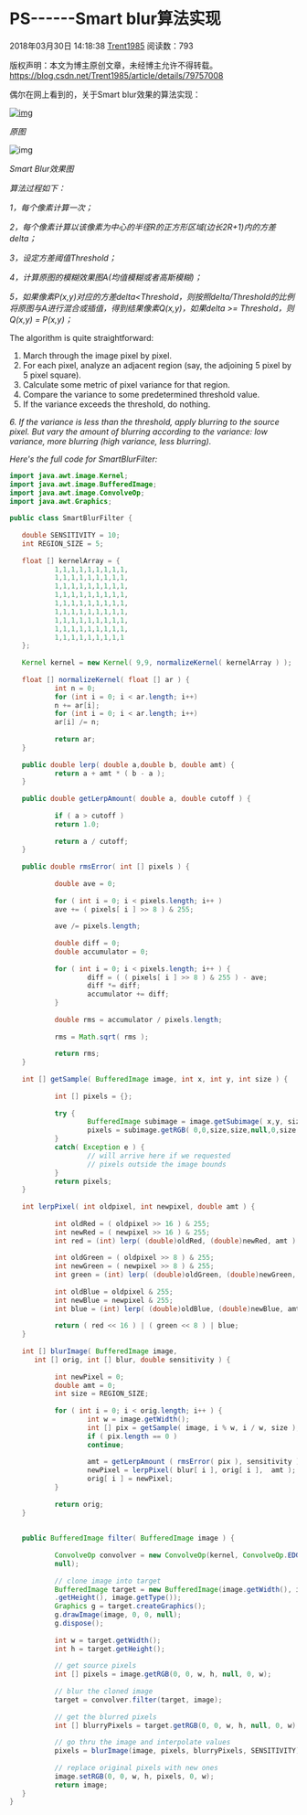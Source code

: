 # PS------Smart blur算法实现

2018年03月30日 14:18:38 [Trent1985](https://me.csdn.net/Trent1985) 阅读数：793



 版权声明：本文为博主原创文章，未经博主允许不得转载。	https://blog.csdn.net/Trent1985/article/details/79757008

偶尔在网上看到的，关于Smart blur效果的算法实现：

[![img](http://2.bp.blogspot.com/_6ZIqLRChuQg/TFfrJfQrTVI/AAAAAAAAAns/FFDf-L2gbek/s320/orange.jpg)](http://2.bp.blogspot.com/_6ZIqLRChuQg/TFfrJfQrTVI/AAAAAAAAAns/FFDf-L2gbek/s1600/orange.jpg)

*原图*

![img](http://3.bp.blogspot.com/_6ZIqLRChuQg/TFfrDTcYfoI/AAAAAAAAAnk/PGELFoiLj40/s320/orangleBlur.jpg)

*Smart Blur效果图*

*算法过程如下：*

*1，每个像素计算一次；*

*2，每个像素计算以该像素为中心的半径R的正方形区域(边长2R+1)内的方差delta；*

*3，设定方差阈值Threshold；*

*4，计算原图的模糊效果图A(均值模糊或者高斯模糊)；*

*5，如果像素P(x,y)对应的方差delta<Threshold，则按照delta/Threshold的比例将原图与A进行混合或插值，得到结果像素Q(x,y)，如果delta >= Threshold，则Q(x,y) = P(x,y)；*

The algorithm is quite straightforward:

1. March through the image pixel by pixel.
2. For each pixel, analyze an adjacent region (say, the adjoining 5 pixel by 5 pixel square).
3. Calculate some metric of pixel variance for that region.
4. Compare the variance to some predetermined threshold value.
5. If the variance exceeds the threshold, do nothing.

*6. If the variance is less than the threshold, apply blurring to the source pixel. But vary the amount of blurring according to the variance: low variance, more blurring (high variance, less blurring).*

*Here's the full code for SmartBlurFilter:*

```java
import java.awt.image.Kernel;
import java.awt.image.BufferedImage;
import java.awt.image.ConvolveOp;
import java.awt.Graphics;
 
public class SmartBlurFilter {
 
   double SENSITIVITY = 10;
   int REGION_SIZE = 5;
 
   float [] kernelArray = {
           1,1,1,1,1,1,1,1,1,
           1,1,1,1,1,1,1,1,1,
           1,1,1,1,1,1,1,1,1,
           1,1,1,1,1,1,1,1,1,
           1,1,1,1,1,1,1,1,1,
           1,1,1,1,1,1,1,1,1,
           1,1,1,1,1,1,1,1,1,
           1,1,1,1,1,1,1,1,1,
           1,1,1,1,1,1,1,1,1
   };
 
   Kernel kernel = new Kernel( 9,9, normalizeKernel( kernelArray ) );
 
   float [] normalizeKernel( float [] ar ) {
           int n = 0;
           for (int i = 0; i < ar.length; i++)
           n += ar[i];
           for (int i = 0; i < ar.length; i++)
           ar[i] /= n;
 
           return ar;
   }
 
   public double lerp( double a,double b, double amt) {
           return a + amt * ( b - a );
   }
 
   public double getLerpAmount( double a, double cutoff ) {
 
           if ( a > cutoff )
           return 1.0;
 
           return a / cutoff;
   }
 
   public double rmsError( int [] pixels ) {
 
           double ave = 0;
 
           for ( int i = 0; i < pixels.length; i++ )
           ave += ( pixels[ i ] >> 8 ) & 255;
 
           ave /= pixels.length;
 
           double diff = 0;
           double accumulator = 0;
 
           for ( int i = 0; i < pixels.length; i++ ) {
                   diff = ( ( pixels[ i ] >> 8 ) & 255 ) - ave;
                   diff *= diff;
                   accumulator += diff;
           }
 
           double rms = accumulator / pixels.length;
 
           rms = Math.sqrt( rms );
 
           return rms;
   }
 
   int [] getSample( BufferedImage image, int x, int y, int size ) {
 
           int [] pixels = {};
 
           try {
                   BufferedImage subimage = image.getSubimage( x,y, size, size );
                   pixels = subimage.getRGB( 0,0,size,size,null,0,size );
           }
           catch( Exception e ) {
                   // will arrive here if we requested
                   // pixels outside the image bounds
           }
           return pixels;
   }
 
   int lerpPixel( int oldpixel, int newpixel, double amt ) {
 
           int oldRed = ( oldpixel >> 16 ) & 255;
           int newRed = ( newpixel >> 16 ) & 255;
           int red = (int) lerp( (double)oldRed, (double)newRed, amt ) & 255;
 
           int oldGreen = ( oldpixel >> 8 ) & 255;
           int newGreen = ( newpixel >> 8 ) & 255;
           int green = (int) lerp( (double)oldGreen, (double)newGreen, amt ) & 255;
 
           int oldBlue = oldpixel & 255;
           int newBlue = newpixel & 255;
           int blue = (int) lerp( (double)oldBlue, (double)newBlue, amt ) & 255;
 
           return ( red << 16 ) | ( green << 8 ) | blue;
   }
 
   int [] blurImage( BufferedImage image,
      int [] orig, int [] blur, double sensitivity ) {
 
           int newPixel = 0;
           double amt = 0;
           int size = REGION_SIZE;
 
           for ( int i = 0; i < orig.length; i++ ) {
                   int w = image.getWidth();
                   int [] pix = getSample( image, i % w, i / w, size );
                   if ( pix.length == 0 )
                   continue;
 
                   amt = getLerpAmount ( rmsError( pix ), sensitivity );
                   newPixel = lerpPixel( blur[ i ], orig[ i ],  amt );
                   orig[ i ] = newPixel;
           }
 
           return orig;
   }
 
 
   public BufferedImage filter( BufferedImage image ) {
 
           ConvolveOp convolver = new ConvolveOp(kernel, ConvolveOp.EDGE_NO_OP,
           null);
 
           // clone image into target
           BufferedImage target = new BufferedImage(image.getWidth(), image
           .getHeight(), image.getType());
           Graphics g = target.createGraphics();
           g.drawImage(image, 0, 0, null);
           g.dispose();
 
           int w = target.getWidth();
           int h = target.getHeight();
 
           // get source pixels
           int [] pixels = image.getRGB(0, 0, w, h, null, 0, w);
 
           // blur the cloned image
           target = convolver.filter(target, image);
 
           // get the blurred pixels
           int [] blurryPixels = target.getRGB(0, 0, w, h, null, 0, w);
 
           // go thru the image and interpolate values
           pixels = blurImage(image, pixels, blurryPixels, SENSITIVITY);
 
           // replace original pixels with new ones
           image.setRGB(0, 0, w, h, pixels, 0, w);
           return image;
   }
}
```